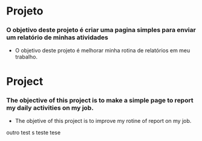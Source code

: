 # Projeto 

### O objetivo deste projeto é criar uma pagina simples para enviar um relatório de minhas atividades

- O objetivo deste projeto é melhorar minha rotina de relatórios em meu trabalho.

# Project

### The objective of this project is to make a simple page to report my daily activities on my job.

- The objetive of this project is to improve my rotine of report on my job.

outro test
s
teste
tese
